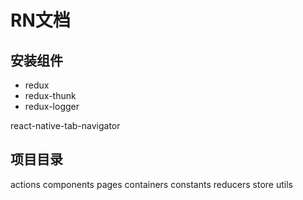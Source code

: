 
# RN文档

## 安装组件

- redux
- redux-thunk
- redux-logger


react-native-tab-navigator



## 项目目录

actions
components
pages
containers
constants
reducers
store
utils

